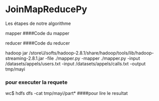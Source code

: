 # JoinMapReducePy

Les étapes de notre algorithme


mapper
####Code du mapper

reducer
####Code du reducer


































hadoop jar /storeU/softs/hadoop-2.8.1/share/hadoop/tools/lib/hadoop-streaming-2.8.1.jar -file ./mapper.py -mapper ./mapper.py -input /datasets/appels/users.txt -input /datasets/appels/calls.txt -output tmp/mayi  
### pour executer la requete

wc$ hdfs dfs -cat tmp/mayi/part*  ####pour lire le resultat


